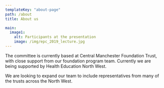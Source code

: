 ```yaml
---
templateKey: "about-page"
path: /about
title: About us

main:
  image1:
    alt: Participants at the presentation
    image: /img/epc_2019_lecture.jpg
---
```


The committee is currently based at Central Manchester Foundation Trust, with close support from our foundation program team. Currently we are being supported by Health Education North West.

We are looking to expand our team to include representatives from many of the trusts across the North West.
